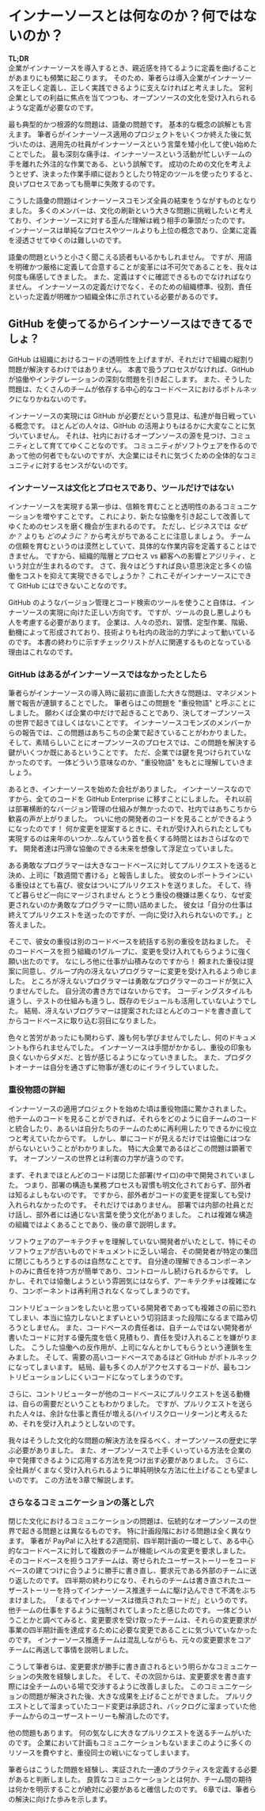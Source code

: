 <!-- # What InnerSource Is and Isn’t -->
# インナーソースとは何なのか？何ではないのか？

<!-- **TL;DR** Too often, enterprise culture wants to change the definition of InnerSource to something more familiar. We must help enterprise stakeholders create clear practices and definitions in order to maintain the culture of open source as much as possible while still highlighting the benefits to the enterprise. -->
**TL;DR**  
企業がインナーソースを導入するとき、親近感を持てるように定義を曲げることがあまりにも頻繁に起こります。
そのため、筆者らは導入企業がインナーソースを正しく定義し、正しく実践できるように支えなければと考えました。
営利企業としての利益に焦点を当てつつも、オープンソースの文化を受け入れられるような定義が必要なのです。

<!-- One of the major problems we have encountered when implementing InnerSource has been, at its root, a vocabulary problem. After we completed several successful InnerSource projects, we noticed that many people began using the word InnerSource in a simplistic, degenerate manner. Probably the most damaging misunderstanding was that InnerSource meant outsourcing work from a busy team to another that presumably had more capacity. In general, it’s easy to fall into the fallacy of thinking that effective processes are just about following certain procedures or using certain tools, without regard for the culture that makes success possible. -->
最も典型的かつ根源的な問題は、語彙の問題です。
基本的な概念の誤解とも言えます。
筆者らがインナーソース適用のプロジェクトをいくつか終えた後に気づいたのは、適用先の社員がインナーソースという言葉を矮小化して使い始めたことでした。
最も深刻な痛手は、インナーソースという活動が忙しいチームの手を離れた外注的な作業である、という誤解です。
成功のための文化を考えようとせず、決まった作業手順に従おうとしたり特定のツールを使ったりすると、良いプロセスであっても簡単に失敗するのです。

<!-- Discussing the problems caused by this vocabulary issue became a bonding moment for all of us at the InnerSource Commons. Many members of the Commons want to focus on the larger problems of culture change, and the distorted definitions of Innersource were emblematic of the problems they are fighting. InnerSource goes much farther than simple processes or tools, and sometimes that makes definitions more difficult to communicate in an enterprise environment. -->
こうした語彙の問題はインナーソースコモンズ全員の結束をうながすものとなりました。
多くのメンバーは、文化の刷新という大きな問題に挑戦したいと考えており、インナーソースに対する歪んだ理解は戦う相手の筆頭だったのです。
インナーソースは単純なプロセスやツールよりも上位の概念であり、企業に定義を浸透させてゆくのは難しいのです。

<!-- The vocabulary issue might sound minor, but we’ve found again and again that it is vital, especially when introducing change, that terms are clearly and explicitly defined and agreed upon. It is also important that the definitions are easy to find. This includes terms like “InnerSource,” but also includes roles and responsibilities. Some of the first steps toward InnerSource are to clearly and publicly define standards, roles, and responsibilities. -->
語彙の問題というと小さく聞こえる読者もいるかもしれません。
ですが、用語を明確かつ厳格に定義して合意することが変革には不可欠であることを、我々は何度も痛感してきました。
また、定義はすぐに確認できるものでなければなりません。
インナーソースの定義だけでなく、そのための組織標準、役割、責任といった定義が明確かつ組織全体に示されている必要があるのです。

<!-- ## We Have GitHub Enterprise, So We Must Be InnerSource! -->
## GitHub を使ってるからインナーソースはできてるでしょ？

<!-- **TL;DR** GitHub helps with code transparency, but doesn’t actually change the typical enterprise silo-based mentality. Without the processes we talk about in this book, GitHub instead creates serious collaboration and integration issues, which can turn into bottlenecks, especially on critical codebases needed by many teams. -->
GitHub は組織におけるコードの透明性を上げますが、それだけで組織の縦割り問題が解決するわけではありません。
本書で扱うプロセスがなければ、GitHub が協働やインテグレーションの深刻な問題を引き起こします。
また、そうした問題は、たくさんのチームが依存する中心的なコードベースにおけるボトルネックになりかねないのです。

<!-- The idea that GitHub is all that’s needed to be InnerSource is a concept we fight against daily. Most people do not realize that it takes much more than GitHub to find, create, and grow open source communities. The communities create the software, not the other way around, but more often than not, large companies lack a sense of holistic community. -->
インナーソースの実現には GitHub が必要だという意見は、私達が毎日戦っている概念です。
ほとんどの人々は、GitHub の活用よりもはるかに大変なことに気づいていません。
それは、社内におけるオープンソースの源を見つけ、コミュニティとして育ててゆくことなのです。
コミュニティがソフトウェアを作るのであって他の何者でもないのですが、大企業にはそれに気づくための全体的なコミュニティに対するセンスがないのです。

<!-- ### InnerSource Is About Culture and Processes, Not Just Tools -->
### インナーソースは文化とプロセスであり、ツールだけではない

<!-- The first steps toward InnerSource must be to foster trust and increase clear communication. This makes it possible for a sense of community to grow and improves collaboration. But businesses often lead from the _how_, rather than the _why_. We can’t tell them to foster trust in their teams; that is too vague and can’t be expressed as an action item. We fight the constant battle of process and hierarchy versus agility and customer influence. So how do we work around that? How do we make better decisions and collaborate more, without spending more money? These are things that GitHub cannot answer but InnerSource can. -->
インナーソースを実現する第一歩は、信頼を育むことと透明性のあるコミュニケーションを増やすことです。
これにより、新たな協働を引き起こして改善してゆくためのセンスを磨く機会が生まれるのです。
ただし、ビジネスでは _なぜか？_ よりも _どのように？_ から考えがちであることに注意しましょう。
チームの信頼を育むというのは漠然としていて、具体的な作業内容を定義することはできません。
ですから、組織的階層とプロセス vs 顧客への影響とアジリティ、という対立が生まれるのです。
さて、我々はどうすれば良い意思決定と多くの協働をコストを抑えて実現できるでしょうか？
これこそがインナーソースにできて GitHub にはできないことなのです。

<!-- It is true that using a tool like GitHub to make version control easy, visible, and accessible is a step in the right direction. But we need to think beyond tools and their advantages and flaws, and consider people. Enterprises are made of people with their own fears, habits, established patterns, hierarchy, and motivations, and they respond to corporate politics as much as to technology. This is why each of the checklist items focuses on some aspect of the human piece of the puzzle. -->
GitHub のようなバージョン管理とコード検索のツールを使うこと自体は、インナーソースの実現に向けた正しい方向です。
ですが、ツールの良し悪しよりも人を考慮する必要があります。
企業は、人々の恐れ、習慣、定型作業、階級、動機によって形成されており、技術よりも社内の政治的力学によって動いているのです。
本書の終わりに示すチェックリストが人に関連するものとなっている理由はこれなのです。

<!-- ### A Parable: GitHub Without InnerSource -->
### GitHub はあるがインナーソースではなかったとしたら

<!-- The first big problem we encountered when introducing InnerSource was an increase in escalation up the management chain. We like to call it the “Big Cheese Story” (see the following sidebar). At its core, it is a story of fear. We believe it is unique to the corporate environment and not the open source world. We found that this story resonated with many of our participants in the InnerSource Commons. The awesome part is that open source’s existing processes already had several pieces of the solution, though they had not been put together before. -->
筆者らがインナーソースの導入時に最初に直面した大きな問題は、マネジメント層で報告が連鎖することでした。
筆者らはこの問題を "重役物語" と呼ぶことにしました。
願わくば企業の中だけで起きることであり、決してオープンソースの世界で起きてほしくはないことです。
インナーソースコモンズのメンバーからの報告では、この問題はあちこちの企業で起きていることがわかりました。
そして、素晴らしいことにオープンソースのプロセスでは、この問題を解決する鍵がいくつか既にあるということです。
ただ、企業では鍵を見つけられていなかったのです。
一体どういう意味なのか、"重役物語" をもとに理解していきましょう。

<!-- Once upon a time, there was a company that decided to embrace InnerSource, so it dictated that all code was to be moved to GitHub Enterprise. Because there was no cohesive version control before, there was much rejoicing across the company. Now, the developers finally had visibility to one another’s code! No longer would the developers need to submit a change request to planning, and hope it was accepted and scheduled some time in the next year. Visions of seamless collaborations danced in developers’ heads! -->
あるとき、インナーソースを始めた会社がありました。
インナーソースなのですから、全てのコードを GitHub Enterprise に移すことにしました。
それ以前は部署横断的なバージョン管理の仕組みが無かったので、社内ではあちこちから歓喜の声が上がりました。
ついに他の開発者のコードを見ることができるようになったのです！
何か変更を提案するときに、それが受け入れられたとしても実現するのは来年のいつか…なんていう首を長くする時間とはおさらばなのです。
開発者達は円滑な協働のできる未来を想像して浮足立っていました。

<!-- An intrepid programmer decided to do a pull request on the big codebase, and told her manager that she could write the necessary change in a matter of weeks. Her Big Cheese was very pleased. So, the intrepid programmer wrote the change and submitted the pull requests and waited...and waited...and waited...until her Big Cheese became very unhappy and asked why the changes had not been added. The intrepid programmer replied that she had finished the work and submitted the pull request, but the changes hadn’t been accepted by the other codebase. -->
ある勇敢なプログラマーは大きなコードベースに対してプルリクエストを送ると決め、上司に「数週間で書ける」と報告しました。
彼女のレポートラインにいる重役はとても喜び、彼女はついにプルリクエストを送りました。
そして、待てど暮らせど一向にマージされません
とうとう重役の機嫌は悪くなり、なぜ変更されないのか勇敢なプログラマーに問い詰めました。
彼女は「自分の仕事は終えてプルリクエストを送ったのですが、一向に受け入れられないのです。」と答えました。

<!-- So, her Big Cheese went to the Big Cheese that owned the other codebase, and asked him to force one of his groups to accept those changes. After all, there was now a big backlog waiting to go through! The Big Cheese of the codebase agreed and ordered some poor individual in his group to accept those changes. But that individual didn’t like how the intrepid programmer wrote the changes, because they were not “how things are done.” They were written in a different style, used a different test scheme, and maybe didn’t take advantage of an existing module. Thus, the second programmer rewrote the entire change before adding it to the codebase. -->
そこで、彼女の重役は別のコードベースを統括する別の重役を訪ねました。
そのコードベースを担う組織の1グループに、変更を受け入れてもらうように強く願い出たのです。
なにしろ他に仕事が山積みなのですから！
頼まれた重役は提案に同意し、グループ内の冴えないプログラマーに変更を受け入れるよう命じました。
ところが冴えないプログラマーは勇敢なプログラマーのコードが気に入りませんでした。
自分流の書き方ではないからです。
コーディングスタイルも違うし、テストの仕組みも違うし、既存のモジュールも活用していないようでした。
結局、冴えないプログラマーは提案されたほとんどのコードを書き直してからコードベースに取り込む羽目になりました。

<!-- No one learned anything. No documentation was created. And now everyone hates InnerSource because it creates bottlenecks and makes programmers look difficult to the Big Cheeses. Plus, the product owners are frustrated because no one has included them in the process. -->
色々と苦労があったにも関わらず、誰も何も学びませんでしたし、何のドキュメントも作られませんでした。
インナーソースは手間がかかるし、重役の印象も良くないからダメだ、と皆が感じるようになっていきました。
また、プロダクトオーナーは自分を通さずに物事が進むのにイライラしていました。

<!-- ### Breaking Down the Big Cheese Problem -->
### 重役物語の詳細

<!-- At first, we were surprised by the Big Cheese problem, because we knew that the more code that other teams can see into, the better they can understand the pieces they are integrating with and/or reusing. But we found that just having the code visible doesn’t automatically lead to collaboration, especially in an enterprise environment. The incentives are different from the open source environment. -->
インナーソースの適用プロジェクトを始めた頃は重役物語に驚かされました。
他チームのコードを見ることができれば、それらをどのように自チームのコードと統合したり、あるいは自分たちのチームのために再利用したりできるかに役立つと考えていたからです。
しかし、単にコードが見えるだけでは協働にはつながらないということがわかりました。
特に大企業であるほどこの問題は顕著です。
オープンソースの世界とは利害の力学が違うのです。

<!-- First, most of the code had previously been developed in silos. This meant that teams had undocumented styles, structures, and practices that outsiders couldn’t know about until they submitted code that could not be accepted by the maintainers. Beyond that, there was a siloed culture that encouraged people to talk only to people in their own group and to use language that outsiders couldn’t understand. This often happens in complex structures. I’ll cover the organizational aspects later in this booklet. -->
まず、それまでほとんどのコードは閉じた部署(サイロ)の中で開発されていました。
つまり、部署の構造も業務プロセスも習慣も明文化されておらず、部外者は知るよしもないのです。
ですから、部外者がコードの変更を提案しても受け入れられなかったのです。
それだけではありません。
部署では内部の社員とだけ話し、部外者には通じない言葉を使う文化がありました。
これは複雑な構造の組織ではよくあることであり、後の章で説明します。

<!-- If you do not understand the underlying architecture of the full stack, especially an older one with poor documentation, making silos is a normal response. It is easier to understand and take ownership of only your component. This is the piece you have the most control over. However, this method doesn’t lend itself to an atmosphere of collaboration, and can increase complexity and discourage reuse. -->
ソフトウェアのアーキテクチャを理解していない開発者がいたとして、特にそのソフトウェアが古いものでドキュメントに乏しい場合、その開発者が特定の集団に閉じこもろうとするのは自然なことです。
自分達の理解できるコンポーネントのみに責任を持つ方が簡単であり、コントロールし続けられるからです。
しかし、それでは協働しようという雰囲気にはならず、アーキテクチャは複雑になり、コンポーネントは再利用されなくなってしまうのです。

<!-- Because of this complexity, potential collaborators didn’t want to contribute until the pain from lack of integration was more painful than the fear of contributing. And the owners of the codebase were loath to accept responsibility for code that was not their priority and was written by someone not on their team. This resistance to collaboration resulted in a constant stream of escalations up the leadership chain. It turned GitHub into a bottleneck, especially for high-demand codebases, which tend to be high risk. Consequently, the code that the most people needed access to became the most difficult to contribute to. -->
コントリビューションをしたいと思っている開発者であっても複雑さの前に恐れてしまい、本当に協力しないとまずいという切羽詰まった段階になるまで踏み切ろうとしません。
また、コードベースの責任者は、自チームではない開発者が書いたコードに対する優先度を低く見積もり、責任を受け入れることを嫌がりました。
こうした協働への反作用が、上司になんとかしてもらうという連鎖を生みました。
そして、需要の高いコードベースであるほど GitHub がボトルネックになってしまいます。
結局、最も多くの人がアクセスするコードが、最もコントリビューションしにくいコードになってしまうのです。

<!-- We found that contributors were often inspired to write pull requests for the changes they needed in other codebases. But the codebase hosts were not accepting their pull requests, mainly because it meant extra work and responsibility for them. It became all risk and little gain. -->
さらに、コントリビューターが他のコードベースにプルリクエストを送る動機は、自らの需要だということもわかりました。
ですが、プルリクエストを送られた人々は、余計な仕事と責任が増える(ハイリスクローリターン)と考えるため、それを受け入れようとしないのです。

<!-- We had to go back in the history of open source to find answers to these cultural problems. Then, we had to figure out how to make the solutions match enterprise structures. And we had to simplify the solutions so that they could be more universally adopted. I’ll explain our solution in [Chapter 3, _The Most Important Role, and the First Step: Trusted Committer_](/chapter-3#the_most_important_rolecomma_and_the_fir). -->
我々はそうした文化的な問題の解決方法を探るべく、オープンソースの歴史に学ぶ必要がありました。
また、オープンソースで上手くいっている方法を企業の中で発揮できるように応用する方法を見つけ出す必要がありました。
さらに、全社員がくまなく受け入れられるように単純明快な方法に仕上げることも望ましいのです。
この方法を3章で解説します。

<!-- ### More Communication Pitfalls -->
### さらなるコミュニケーションの落とし穴

<!-- Communication in a siloed culture presents problems that are very different from those in a traditional open source environment. In particular, planning is significantly different. Two weeks before the beginning of my employment at PayPal, several teams submitted their feature-level integration requests to one popular codebase as a part of their quarterly planning. The core team took those stories and rewrote them to fit the current construct of their codebase, with no involvement of the submitters, and then sent them back to the external teams. Near the end of the quarter, many team leads came to the InnerSource team with the rewritten stories, complaining that InnerSource was really just “conscripted code.” They felt like they were being conscripted to do another team’s work. They did not realize that the code they were being asked to produce was actually the changes needed to complete their own integration requests. Confused, we sent them back their original requests and showed how the new stories were actually derived from their original stories. This is when we learned that the external teams had not been involved at all in the rewrite. Clearly, this was a major communication failure! For the next (and all subsequent) rounds of planning, we made sure all teams were present for the negotiations and rewrites of stories. After this communication problem was solved, we made significant gains. An order of magnitude of code was accepted through pull requests, and external stories that had been on backlogs for years were cleared. -->
閉じた文化におけるコミュニケーションの問題は、伝統的なオープンソースの世界で起きる問題とは異なるものです。
特に計画段階における問題は全く異なります。
筆者が PayPal に入社する2週間前、四半期計画の一環として、ある中心的なコードベースに対して複数のチームが機能レベルの変更を要求しました。
そのコードベースを担うコアチームは、寄せられたユーザーストーリーをコードベースの建てつけに合うように勝手に書き直し、要求元である外部のチームに送り返したのです。
四半期の終わりになり、それらのチームは書き直されたユーザーストーリーを持ってインナーソース推進チームに駆け込んできて不満をぶちまけました。
「まるでインナーソースは徴兵されたコードだ」というのです。
他チームの仕事をするように強制されてしまったと感じたのです。
一体どういうことかと調べてみると、変更要求を受け取ったチームは、それらの変更要求が事業の四半期計画を達成するために必要な変更であることに気づいていなかったのです。
インナーソース推進チームは混乱しながらも、元々の変更要求をコアチームに再送して事情を説明しました。

こうして筆者らは、変更要求が勝手に書き直されるという明らかなコミュニケーションの失敗を経験しました。
そして、その次回からは、変更要求を書き直す際には全チームのいる場で交渉するように改善しました。
 このコミュニケーションの問題が解決された後、大きな成果を上げることができました。
プルリクエストとして溜まっていたコード変更は承認され、バックログに溜まっていた他チームからのユーザーストーリーも解消したのです。

<!-- We also had an issue with teams creating significant pull requests against codebases with little to no warning to the codebase owners. Of course, in an enterprise environment, such a significant expenditure of resources without planning or communication too often became a battle of the Big Cheeses. -->
他の問題もあります。
何の気なしに大きなプルリクエストを送るチームがいたのです。
企業において計画もコミュニケーションもないままこのように多くのリソースを費やすと、重役同士の戦いになってしまいます。

<!-- We needed to create a defined list of proven practices based on our experiences. We could see that better communication and well-defined expectations across teams was absolutely necessary. [Chapter 6, _Working Within the Enterprise: Understanding Planning_](/chapter-6#working_within_the_enterprise_understand) presents an explanation of the steps we’ve taken toward a solution. -->
筆者らはこうした問題を経験し、実証された一連のプラクティスを定義する必要があると判断しました。
良質なコミュニケーションとは何か、チーム間の期待は何かを明示することが絶対に必要があると確信したのです。
6章では、筆者らの解決に向けた歩みを示します。
